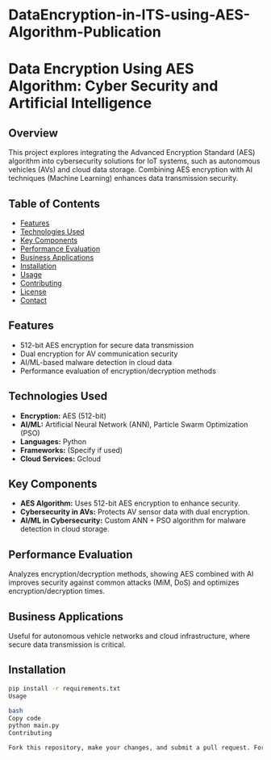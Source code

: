 # DataEncryption-in-ITS-using-AES-Algorithm-Publication

# Data Encryption Using AES Algorithm: Cyber Security and Artificial Intelligence

## Overview
This project explores integrating the Advanced Encryption Standard (AES) algorithm into cybersecurity solutions for IoT systems, such as autonomous vehicles (AVs) and cloud data storage. Combining AES encryption with AI techniques (Machine Learning) enhances data transmission security.

## Table of Contents
- [Features](#features)
- [Technologies Used](#technologies-used)
- [Key Components](#key-components)
- [Performance Evaluation](#performance-evaluation)
- [Business Applications](#business-applications)
- [Installation](#installation)
- [Usage](#usage)
- [Contributing](#contributing)
- [License](#license)
- [Contact](#contact)

## Features
- 512-bit AES encryption for secure data transmission
- Dual encryption for AV communication security
- AI/ML-based malware detection in cloud data
- Performance evaluation of encryption/decryption methods

## Technologies Used
- **Encryption:** AES (512-bit)
- **AI/ML:** Artificial Neural Network (ANN), Particle Swarm Optimization (PSO)
- **Languages:** Python 
- **Frameworks:** (Specify if used)
- **Cloud Services:** Gcloud

## Key Components
- **AES Algorithm:** Uses 512-bit AES encryption to enhance security.
- **Cybersecurity in AVs:** Protects AV sensor data with dual encryption.
- **AI/ML in Cybersecurity:** Custom ANN + PSO algorithm for malware detection in cloud storage.

## Performance Evaluation
Analyzes encryption/decryption methods, showing AES combined with AI improves security against common attacks (MiM, DoS) and optimizes encryption/decryption times.

## Business Applications
Useful for autonomous vehicle networks and cloud infrastructure, where secure data transmission is critical.

## Installation
```bash
pip install -r requirements.txt
Usage

bash
Copy code
python main.py
Contributing

Fork this repository, make your changes, and submit a pull request. For issues, open a new ticket in the issues section.


